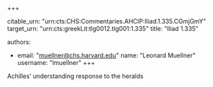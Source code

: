 +++


citable_urn: "urn:cts:CHS:Commentaries.AHCIP:Iliad.1.335.CGmjGmY"
target_urn: "urn:cts:greekLit:tlg0012.tlg001:1.335"
title: "Iliad 1.335"

authors:
- email: "muellner@chs.harvard.edu"
  name: "Leonard Muellner"
  username: "lmuellner"
+++

<p>Achilles’ understanding response to the heralds</p>